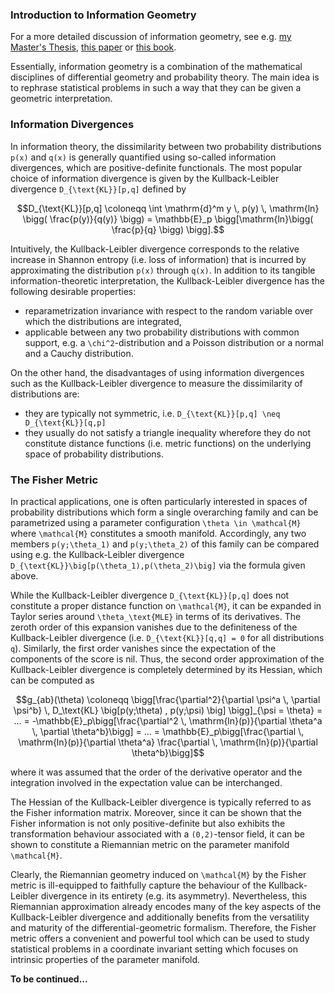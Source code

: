 

### Introduction to Information Geometry

For a more detailed discussion of information geometry, see e.g. [my Master's Thesis](https://github.com/RafaelArutjunjan/Master-Thesis), [this paper](https://arxiv.org/abs/1010.1449) or [this book](https://books.google.de/books?id=vc2FWSo7wLUC).

Essentially, information geometry is a combination of the mathematical disciplines of differential geometry and probability theory. The main idea is to rephrase statistical problems in such a way that they can be given a geometric interpretation.


### Information Divergences

In information theory, the dissimilarity between two probability distributions ``p(x)`` and ``q(x)`` is generally quantified using so-called information divergences, which are positive-definite functionals. The most popular choice of information divergence is given by the Kullback-Leibler divergence ``D_{\text{KL}}[p,q]`` defined by
```math
D_{\text{KL}}[p,q] \coloneqq \int \mathrm{d}^m y \, p(y) \, \mathrm{ln} \bigg( \frac{p(y)}{q(y)} \bigg) = \mathbb{E}_p \bigg[\mathrm{ln}\bigg( \frac{p}{q} \bigg) \bigg].
```
Intuitively, the Kullback-Leibler divergence corresponds to the relative increase in Shannon entropy (i.e. loss of information) that is incurred by approximating the distribution ``p(x)`` through ``q(x)``.
In addition to its tangible information-theoretic interpretation, the Kullback-Leibler divergence has the following desirable properties:
* reparametrization invariance with respect to the random variable over which the distributions are integrated,
* applicable between any two probability distributions with common support, e.g. a ``\chi^2``-distribution and a Poisson distribution or a normal and a Cauchy distribution.

On the other hand, the disadvantages of using information divergences such as the Kullback-Leibler divergence to measure the dissimilarity of distributions are:
* they are typically not symmetric, i.e. ``D_{\text{KL}}[p,q] \neq D_{\text{KL}}[q,p]``
* they usually do not satisfy a triangle inequality
wherefore they do not constitute distance functions (i.e. metric functions) on the underlying space of probability distributions.


### The Fisher Metric

In practical applications, one is often particularly interested in spaces of probability distributions which form a single overarching family and can be parametrized using a parameter configuration ``\theta \in \mathcal{M}`` where ``\mathcal{M}`` constitutes a smooth manifold. Accordingly, any two members ``p(y;\theta_1)`` and ``p(y;\theta_2)`` of this family can be compared using e.g. the Kullback-Leibler divergence ``D_{\text{KL}}\big[p(\theta_1),p(\theta_2)\big]`` via the formula given above.

While the Kullback-Leibler divergence ``D_{\text{KL}}[p,q]`` does not constitute a proper distance function on ``\mathcal{M}``, it can be expanded in Taylor series around ``\theta_\text{MLE}`` in terms of its derivatives. The zeroth order of this expansion vanishes due to the definiteness of the Kullback-Leibler divergence (i.e. ``D_{\text{KL}}[q,q] = 0`` for all distributions ``q``). Similarly, the first order vanishes since the expectation of the components of the score is nil. Thus, the second order approximation of the Kullback-Leibler divergence is completely determined by its Hessian, which can be computed as
```math
g_{ab}(\theta) \coloneqq \bigg[\frac{\partial^2}{\partial \psi^a \, \partial \psi^b} \, D_\text{KL} \big[p(y;\theta) , p(y;\psi) \big] \bigg]_{\psi = \theta}
= ... = -\mathbb{E}_p\bigg[\frac{\partial^2 \, \mathrm{ln}(p)}{\partial \theta^a \, \partial \theta^b}\bigg] = ... = \mathbb{E}_p\bigg[\frac{\partial \, \mathrm{ln}(p)}{\partial \theta^a} \frac{\partial \, \mathrm{ln}(p)}{\partial \theta^b}\bigg]
```
where it was assumed that the order of the derivative operator and the integration involved in the expectation value can be interchanged.

The Hessian of the Kullback-Leibler divergence is typically referred to as the Fisher information matrix. Moreover, since it can be shown that the Fisher information is not only positive-definite but also exhibits the transformation behaviour associated with a ``(0,2)``-tensor field, it can be shown to constitute a Riemannian metric on the parameter manifold ``\mathcal{M}``.

Clearly, the Riemannian geometry induced on ``\mathcal{M}`` by the Fisher metric is ill-equipped to faithfully capture the behaviour of the Kullback-Leibler divergence in its entirety (e.g. its asymmetry). Nevertheless, this Riemannian approximation already encodes many of the key aspects of the Kullback-Leibler divergence and additionally benefits from the versatility and maturity of the differential-geometric formalism. Therefore, the Fisher metric offers a convenient and powerful tool which can be used to study statistical problems in a coordinate invariant setting which focuses on intrinsic properties of the parameter manifold.

**To be continued...**
